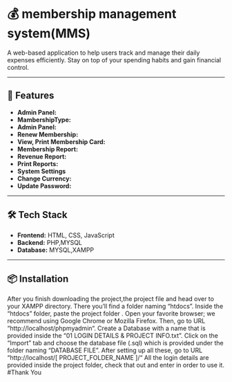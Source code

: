 # 💰 membership management system(MMS)

A web-based application to help users track and manage their daily expenses efficiently. Stay on top of your spending habits and gain financial control.

---

## 🚀 Features
- **Admin Panel:**
- **MambershipType:**
- **Admin Panel:**
- **Renew Membership:**
- **View, Print Membership Card:**
- **Membership Report:**
- **Revenue Report:**
- **Print Reports:**
- **System Settings**
- **Change Currency:**
- **Update Password:**
---

## 🛠️ Tech Stack

- **Frontend:** HTML, CSS, JavaScript 
- **Backend:** PHP,MYSQL
- **Database:** MYSQL,XAMPP

---

## 📦 Installation

After you finish downloading the project,the project file and head over to your XAMPP directory.
There you’ll find a folder naming “htdocs”.
Inside the “htdocs” folder, paste the project folder .
Open your favorite browser; we recommend using Google Chrome or Mozilla Firefox.
Then, go to URL “http://localhost/phpmyadmin“.
Create a Database with a name that is provided inside the “01 LOGIN DETAILS & PROJECT INFO.txt”.
Click on the “Import” tab and choose the database file (.sql) which is provided under the folder naming “DATABASE FILE”.
After setting up all these, go to URL “http://localhost/[ PROJECT_FOLDER_NAME ]/“
All the login details are provided inside the project folder, check that out and enter in order to use it.
 #Thank You
